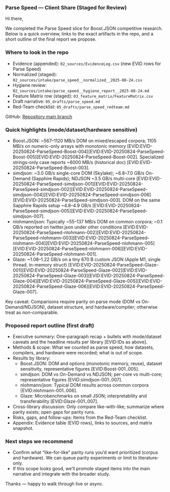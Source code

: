 ### Parse Speed — Client Share (Staged for Review)

Hi there,

We completed the Parse Speed slice for Boost.JSON competitive research. Below is a quick overview, links to the exact artifacts in the repo, and a short outline of the final report we propose.

### Where to look in the repo
- Evidence (appended): `02_sources/EvidenceLog.csv` (new EVID rows for Parse Speed)
- Normalized (staged): `02_sources/intake/parse_speed__normalized__2025-08-24.csv`
- Hygiene review: `02_sources/intake/parse_speed__hygiene_report__2025-08-24.md`
- Feature Matrix row (staged): `03_feature_matrix/FeatureMatrix.csv`
- Draft narrative: `05_drafts/parse_speed.md`
- Red-Team checklist: `05_drafts/parse_speed_redteam.md`

GitHub: [Repository main branch](https://github.com/sentientsergio/boost-json-study/tree/main)

### Quick highlights (mode/dataset/hardware sensitive)
- Boost.JSON: ~567–1120 MB/s DOM on mixed/escaped corpora; 1105 MB/s on numeric-only arrays with monotonic memory [EVID:EVID-20250824-ParseSpeed-Boost-004][EVID:EVID-20250824-ParseSpeed-Boost-005][EVID:EVID-20250824-ParseSpeed-Boost-002]. Specialized strings-only case reports ~6000 MB/s (historical doc) [EVID:EVID-20250824-ParseSpeed-Boost-003].
- simdjson: ~3.0 GB/s single-core DOM (Skylake); ~6.8–7.0 GB/s On-Demand (Sapphire Rapids); NDJSON ~3.5 GB/s multi-core [EVID:EVID-20250824-ParseSpeed-simdjson-001][EVID:EVID-20250824-ParseSpeed-simdjson-002][EVID:EVID-20250824-ParseSpeed-simdjson-004][EVID:EVID-20250824-ParseSpeed-simdjson-006][EVID:EVID-20250824-ParseSpeed-simdjson-003]. DOM on the same Sapphire Rapids setup ~4.8–4.9 GB/s [EVID:EVID-20250824-ParseSpeed-simdjson-005][EVID:EVID-20250824-ParseSpeed-simdjson-007].
- nlohmann/json: Typically ~55–137 MB/s DOM on common corpora; ~0.1 GB/s reported on twitter.json under other conditions [EVID:EVID-20250824-ParseSpeed-nlohmann-002][EVID:EVID-20250824-ParseSpeed-nlohmann-003][EVID:EVID-20250824-ParseSpeed-nlohmann-004][EVID:EVID-20250824-ParseSpeed-nlohmann-005][EVID:EVID-20250824-ParseSpeed-nlohmann-006][EVID:EVID-20250824-ParseSpeed-nlohmann-001].
- Glaze: ~1.08–1.22 GB/s on a tiny 670 B custom JSON (Apple M1, single thread, in-memory struct) [EVID:EVID-20250824-ParseSpeed-Glaze-001][EVID:EVID-20250824-ParseSpeed-Glaze-002][EVID:EVID-20250824-ParseSpeed-Glaze-003][EVID:EVID-20250824-ParseSpeed-Glaze-004][EVID:EVID-20250824-ParseSpeed-Glaze-005][EVID:EVID-20250824-ParseSpeed-Glaze-006][EVID:EVID-20250824-ParseSpeed-Glaze-007].

Key caveat: Comparisons require parity on parse mode (DOM vs On-Demand/NDJSON), dataset structure, and hardware/compiler; otherwise treat as non-comparable.

### Proposed report outline (first draft)
- Executive summary: One-paragraph recap + bullets with mode/dataset caveats and the headline results per library [EVID:IDs as above].
- Methods & scope: What we counted as parse speed; how datasets, compilers, and hardware were recorded; what is out of scope.
- Results by library:
  - Boost.JSON: DOM and options (monotonic memory, reuse), dataset sensitivity, representative figures [EVID:Boost-001..005].
  - simdjson: DOM vs On-Demand vs NDJSON; per-core vs multi-core; representative figures [EVID:simdjson-001..007].
  - nlohmann/json: Typical DOM results across common corpora [EVID:nlohmann-001..006].
  - Glaze: Microbenchmarks on small JSON; interpretability and transferability [EVID:Glaze-001..007].
- Cross-library discussion: Only compare like-with-like; summarize where parity exists; open gaps for parity runs.
- Risks, gaps, and follow-ups: Items from the Red-Team checklist.
- Appendix: Evidence table (EVID rows), links to sources, and matrix snapshot.

### Next steps we recommend
- Confirm what “like-for-like” parity runs you’d want prioritized (corpus and hardware). We can queue parity experiments or limit to literature-only.
- If this scope looks good, we’ll promote staged items into the main narrative and integrate with the broader study.

Thanks — happy to walk through live or async.
